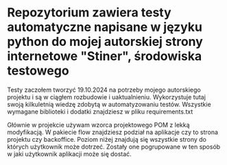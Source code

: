 # Repozytorium zawiera testy automatyczne napisane w języku python do mojej autorskiej strony internetowe "Stiner", środowiska testowego

Testy zaczołem tworzyć 19.10.2024 na potrzeby mojego autorskiego projektu i są w ciągłem rozbudowie i uaktualnieniu.
Wykorzystuje tutaj swoją kilkuletnią wiedzę zdobytą w automatyzowaniu testów.
Wszystkie wymagane biblioteki i dodatki znajdziesz w pliku requirements.txt

Głównie w projekcie używam wzorca projektowego POM z lekką modyfikacją. W pakiecie flow znajdziesz podział na aplikacje
czy to strona projektu czy backoffice. Poziom niżej znajdują się wszystkie strony do których użytkownik może dotrzeć.
Zostały one pogrupowane w ten sposób w jaki użytkownik aplikacji może się dostać.